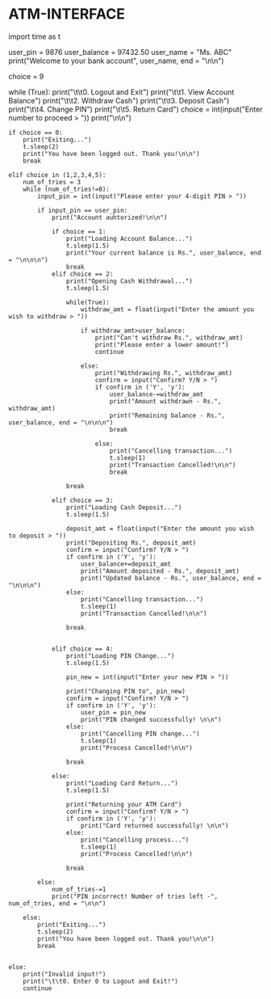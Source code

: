 # ATM-INTERFACE
import time as t


user_pin = 9876
user_balance = 97432.50
user_name = "Ms. ABC"
print("Welcome to your bank account", user_name, end = "\n\n")

choice = 9

while (True):
    print("\t\t0. Logout and Exit")
    print("\t\t1. View Account Balance")
    print("\t\t2. Withdraw Cash")
    print("\t\t3. Deposit Cash")
    print("\t\t4. Change PIN")
    print("\t\t5. Return Card")
    choice = int(input("Enter number to proceed > "))
    print("\n\n")

    if choice == 0:
        print("Exiting...")
        t.sleep(2)
        print("You have been logged out. Thank you!\n\n")
        break

    elif choice in (1,2,3,4,5):
        num_of_tries = 3
        while (num_of_tries!=0):
            input_pin = int(input("Please enter your 4-digit PIN > "))

            if input_pin == user_pin:
                print("Account auhtorized!\n\n")

                if choice == 1:
                    print("Loading Account Balance...")
                    t.sleep(1.5)
                    print("Your current balance is Rs.", user_balance, end = "\n\n\n")
                    break
                elif choice == 2:
                    print("Opening Cash Withdrawal...")
                    t.sleep(1.5)

                    while(True):
                        withdraw_amt = float(input("Enter the amount you wish to withdraw > "))

                        if withdraw_amt>user_balance:
                            print("Can't withdraw Rs.", withdraw_amt)
                            print("Please enter a lower amount!")
                            continue

                        else:
                            print("Withdrawing Rs.", withdraw_amt)
                            confirm = input("Confirm? Y/N > ")
                            if confirm in ('Y', 'y'):
                                user_balance-=withdraw_amt
                                print("Amount withdrawn - Rs.", withdraw_amt)
                                print("Remaining balance - Rs.", user_balance, end = "\n\n\n")
                                break

                            else:
                                print("Cancelling transaction...")
                                t.sleep(1)
                                print("Transaction Cancelled!\n\n")
                                break

                    break

                elif choice == 3:
                    print("Loading Cash Deposit...")
                    t.sleep(1.5)

                    deposit_amt = float(input("Enter the amount you wish to deposit > "))
                    print("Depositing Rs.", deposit_amt)
                    confirm = input("Confirm? Y/N > ")
                    if confirm in ('Y', 'y'):
                        user_balance+=deposit_amt
                        print("Amount deposited - Rs.", deposit_amt)
                        print("Updated balance - Rs.", user_balance, end = "\n\n\n")
                    else:
                        print("Cancelling transaction...")
                        t.sleep(1)
                        print("Transaction Cancelled!\n\n")

                    break


                elif choice == 4:
                    print("Loading PIN Change...")
                    t.sleep(1.5)

                    pin_new = int(input("Enter your new PIN > "))

                    print("Changing PIN to", pin_new)
                    confirm = input("Confirm? Y/N > ")
                    if confirm in ('Y', 'y'):
                        user_pin = pin_new
                        print("PIN changed successfully! \n\n")
                    else:
                        print("Cancelling PIN change...")
                        t.sleep(1)
                        print("Process Cancelled!\n\n")

                    break

                else:
                    print("Loading Card Return...")
                    t.sleep(1.5)

                    print("Returning your ATM Card")
                    confirm = input("Confirm? Y/N > ")
                    if confirm in ('Y', 'y'):
                        print("Card returned successfully! \n\n")
                    else:
                        print("Cancelling process...")
                        t.sleep(1)
                        print("Process Cancelled!\n\n")

                    break

            else:
                num_of_tries-=1
                print("PIN incorrect! Number of tries left -", num_of_tries, end = "\n\n")

        else:
            print("Exiting...")
            t.sleep(2)
            print("You have been logged out. Thank you!\n\n")
            break


    else:
        print("Invalid input!")
        print("\t\t0. Enter 0 to Logout and Exit!")
        continue
